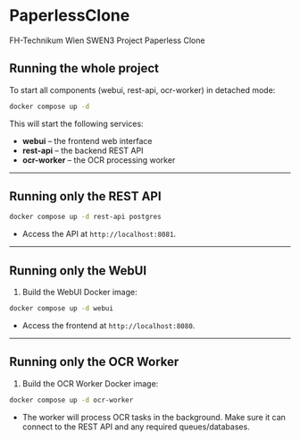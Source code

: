 # PaperlessClone
FH-Technikum Wien SWEN3 Project Paperless Clone

## Running the whole project

To start all components (webui, rest-api, ocr-worker) in detached mode:

```bash
docker compose up -d
````

This will start the following services:

* **webui** – the frontend web interface
* **rest-api** – the backend REST API
* **ocr-worker** – the OCR processing worker

---

## Running only the REST API

```bash
docker compose up -d rest-api postgres
````


* Access the API at `http://localhost:8081`.

---

## Running only the WebUI

1. Build the WebUI Docker image:

```bash
docker compose up -d webui
````

* Access the frontend at `http://localhost:8080`.

---

## Running only the OCR Worker

1. Build the OCR Worker Docker image:

```bash
docker compose up -d ocr-worker
````

* The worker will process OCR tasks in the background. Make sure it can connect to the REST API and any required queues/databases.
